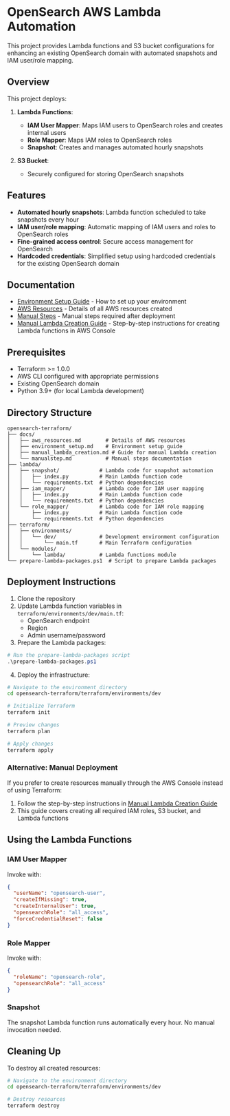 # OpenSearch AWS Lambda Automation

This project provides Lambda functions and S3 bucket configurations for enhancing an existing OpenSearch domain with automated snapshots and IAM user/role mapping.

## Overview

This project deploys:

1. **Lambda Functions**:
   - **IAM User Mapper**: Maps IAM users to OpenSearch roles and creates internal users
   - **Role Mapper**: Maps IAM roles to OpenSearch roles
   - **Snapshot**: Creates and manages automated hourly snapshots

2. **S3 Bucket**:
   - Securely configured for storing OpenSearch snapshots

## Features

- **Automated hourly snapshots**: Lambda function scheduled to take snapshots every hour
- **IAM user/role mapping**: Automatic mapping of IAM users and roles to OpenSearch roles
- **Fine-grained access control**: Secure access management for OpenSearch
- **Hardcoded credentials**: Simplified setup using hardcoded credentials for the existing OpenSearch domain

## Documentation

- [Environment Setup Guide](./docs/environment_setup.md) - How to set up your environment
- [AWS Resources](./docs/aws_resources.md) - Details of all AWS resources created
- [Manual Steps](./docs/manualstep.md) - Manual steps required after deployment
- [Manual Lambda Creation Guide](./docs/manual_lambda_creation.md) - Step-by-step instructions for creating Lambda functions in AWS Console

## Prerequisites

- Terraform >= 1.0.0
- AWS CLI configured with appropriate permissions
- Existing OpenSearch domain
- Python 3.9+ (for local Lambda development)

## Directory Structure

```
opensearch-terraform/
├── docs/
│   ├── aws_resources.md        # Details of AWS resources
│   ├── environment_setup.md    # Environment setup guide
│   ├── manual_lambda_creation.md # Guide for manual Lambda creation
│   └── manualstep.md           # Manual steps documentation
├── lambda/
│   ├── snapshot/             # Lambda code for snapshot automation
│   │   ├── index.py          # Main Lambda function code
│   │   └── requirements.txt  # Python dependencies
│   ├── iam_mapper/           # Lambda code for IAM user mapping
│   │   ├── index.py          # Main Lambda function code
│   │   └── requirements.txt  # Python dependencies
│   └── role_mapper/          # Lambda code for IAM role mapping
│       ├── index.py          # Main Lambda function code
│       └── requirements.txt  # Python dependencies
├── terraform/
│   ├── environments/
│   │   └── dev/              # Development environment configuration
│   │       └── main.tf       # Main Terraform configuration
│   └── modules/
│       └── lambda/           # Lambda functions module
└── prepare-lambda-packages.ps1  # Script to prepare Lambda packages
```

## Deployment Instructions

1. Clone the repository
2. Update Lambda function variables in `terraform/environments/dev/main.tf`:
   - OpenSearch endpoint
   - Region
   - Admin username/password
3. Prepare the Lambda packages:

```powershell
# Run the prepare-lambda-packages script
.\prepare-lambda-packages.ps1
```

4. Deploy the infrastructure:

```bash
# Navigate to the environment directory
cd opensearch-terraform/terraform/environments/dev

# Initialize Terraform
terraform init

# Preview changes
terraform plan

# Apply changes
terraform apply
```

### Alternative: Manual Deployment

If you prefer to create resources manually through the AWS Console instead of using Terraform:

1. Follow the step-by-step instructions in [Manual Lambda Creation Guide](./docs/manual_lambda_creation.md)
2. This guide covers creating all required IAM roles, S3 bucket, and Lambda functions

## Using the Lambda Functions

### IAM User Mapper

Invoke with:

```json
{
  "userName": "opensearch-user",
  "createIfMissing": true,
  "createInternalUser": true,
  "opensearchRole": "all_access",
  "forceCredentialReset": false
}
```

### Role Mapper

Invoke with:

```json
{
  "roleName": "opensearch-role",
  "opensearchRole": "all_access"
}
```

### Snapshot

The snapshot Lambda function runs automatically every hour. No manual invocation needed.

## Cleaning Up

To destroy all created resources:

```bash
# Navigate to the environment directory
cd opensearch-terraform/terraform/environments/dev

# Destroy resources
terraform destroy
``` 